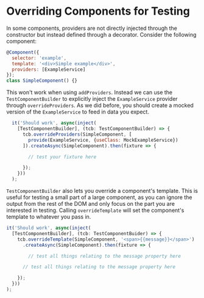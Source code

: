 # Overriding Components for Testing

In some components, providers are not directly injected through the constructor but instead defined through a decorator. Consider the following component:

```js
@Component({
  selector: 'example',
  template: '<div>Simple example</div>',
  providers: [ExampleService]
});
class SimpleComponent() {}
```

This won't work when using `addProviders`. Instead we can use the `TestComponentBuilder` to explicitly inject the `ExampleService` provider through `overrideProviders`. As we did before, you should create a mocked version of the `ExampleService` to feed in data you expect.

```js
  it('Should work', async(inject(
    [TestComponentBuilder], (tcb: TestComponentBuilder) => {
      tcb.overrideProviders(SimpleComponent, [
        provide(ExampleService, {useClass: MockExampleService})
      ]).createAsync(SimpleComponent).then(fixture => {

        // test your fixture here

      });
    }))
  );
```

`TestComponentBuilder` also lets you override a component's template. This is useful for testing a small part of a large component, as you can ignore the output from the rest of the DOM and only focus on the part you are interested in testing. Calling `overrideTemplate` will set the component's template to whatever you pass in.

```js
it('Should work', async(inject(
  [TestComponentBuilder], (tcb: TestComponentBuider) => {
    tcb.overrideTemplate(SimpleComponent, '<span>{{message}}</span>')
      .createAsync(SimpleComponent).then(fixture => {

        // test all things relating to the message property here

      // test all things relating to the message property here

    });
  }))
);
```
